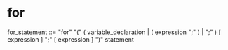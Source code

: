# for
for_statement ::= "for" "(" ( variable_declaration | ( expression ";" ) | ";" ) [ expression ] ";" [ expression ] ")" statement
